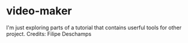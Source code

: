 # video-maker
I'm just exploring parts of a tutorial that contains userful tools for other project. Credits: Filipe Deschamps
